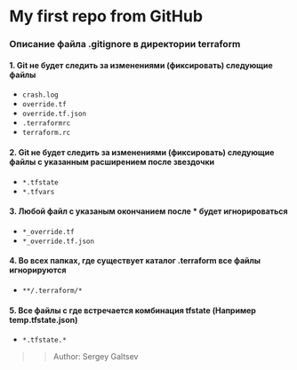 # My first repo from GitHub

### Описание файла .gitignore в директории terraform
#### 1. Git не будет следить за изменениями (фиксировать) следующие файлы
+ `crash.log`
+ `override.tf`
+ `override.tf.json`
+ `.terraformrc`
+ `terraform.rc`

#### 2. Git не будет следить за изменениями (фиксировать) следующие файлы c указанным расширением после звездочки
+ `*.tfstate`
+ `*.tfvars`

#### 3. Любой файл с указаным окончанием после * будет игнорироваться 
+ `*_override.tf`
+ `*_override.tf.json`

#### 4. Во всех папках, где существует каталог .terraform все файлы игнорируются
+ `**/.terraform/*`

#### 5. Все файлы с где встречается комбинация tfstate (Например temp.tfstate.json)
+ `*.tfstate.*`

>>Author: Sergey Galtsev